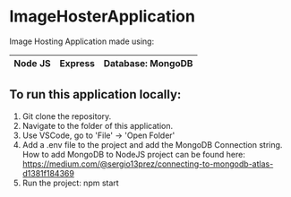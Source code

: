 # ImageHosterApplication

Image Hosting Application made using:

| Node JS | Express | Database: MongoDB |  
|---------|---------|-------------------|


## To run this application locally: 

1. Git clone the repository.
2. Navigate to the folder of this application.
3. Use VSCode, go to 'File' -> 'Open Folder'
4. Add a .env file to the project and add the MongoDB Connection string. How to add MongoDB to NodeJS project can be found here: https://medium.com/@sergio13prez/connecting-to-mongodb-atlas-d1381f184369
4. Run the project: npm start